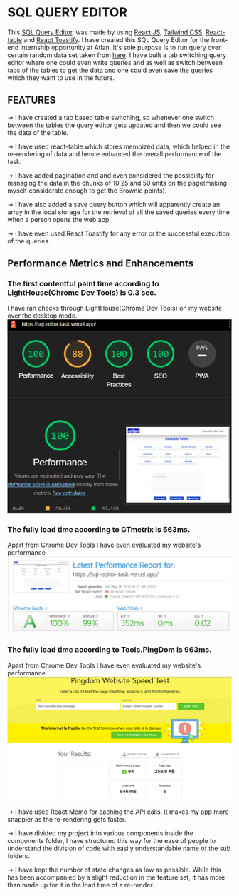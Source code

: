 # SQL QUERY EDITOR

This [SQL Query Editor](https://sql-editor-task.vercel.app/). was made by using [React JS](https://reactjs.org/), [Tailwind CSS](https://tailwindcss.com/), [React-table](https://react-table.tanstack.com/) and [React Toastify](https://github.com/fkhadra/react-toastify#readme).
I have created this SQL Query Editor for the front-end internship opportunity at Atlan. It's sole purpose is to run query over certain random data set taken from [here](https://github.com/graphql-compose/graphql-compose-examples/tree/master/examples/northwind/data/csv). I have built a tab switching query editor where one could even write queries and as well as switch between tabs of the tables  to get the data and one could even save the queries which they want to use in the future.

## FEATURES

-> I have created a tab based table switching, so whenever one switch between the tables the query editor gets updated and then we could see the data of the table.

-> I have used react-table which stores memoized data, which helped in the re-rendering of data and hence enhanced the overall performance of the task.

-> I have added pagination and and even considered the possibility for managing the data in the chunks of 10,25 and 50 units on the page(making myself considerate enough to get the Brownie points).

-> I have also added a save query button which will apparently create an array in the local storage for the retrieval of all the saved queries every time when a person opens the web app.

-> I have even used React Toastify for any error or the successful execution of the queries.


## Performance Metrics and Enhancements

### The first contentful paint time according to LightHouse(Chrome Dev Tools) is 0.3 sec.
I have ran checks through LightHouse(Chrome Dev Tools) on my website over the desktop mode.
![rating report](https://github.com/xanxit/sql-editor/blob/readme/sql-rating.png)

### The fully load time according to GTmetrix is 563ms.
Apart from Chrome Dev Tools I have even evaluated my website's performance
![rating-report](https://github.com/xanxit/sql-editor/blob/readme/gt-metrix.png)

### The fully load time according to Tools.PingDom is 963ms.
Apart from Chrome Dev Tools I have even evaluated my website's performance
![rating-report](https://github.com/xanxit/sql-editor/blob/readme/toolpingdom.png)


-> I have used React Memo for caching the API calls, it makes my app more snappier as the re-rendering gets faster.

-> I have divided my project into various components inside the components folder, I have structured this way for the ease of people to understand the division of code with easily understandable name of the sub folders.

-> I have kept the number of state changes as low as possible. While this has been accompanied by a slight reduction in the feature set, it has more than made up for it in the load time of a re-render.
